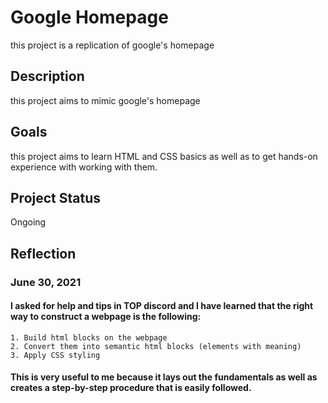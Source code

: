 # Google Homepage 

this project is a replication of google's homepage

## Description

this project aims to mimic google's homepage 

## Goals

this project aims to learn HTML and CSS basics as well as to get hands-on experience with working with them. 

## Project Status
Ongoing

## Reflection

### June 30, 2021

#### I asked for help and tips in TOP discord and I have learned that the right way to construct a webpage is the following:
    1. Build html blocks on the webpage
    2. Convert them into semantic html blocks (elements with meaning)
    3. Apply CSS styling
#### This is very useful to me because it lays out the fundamentals as well as creates a step-by-step procedure that is easily followed.


